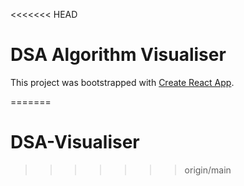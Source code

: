 <<<<<<< HEAD
# DSA Algorithm Visualiser

This project was bootstrapped with [Create React App](https://github.com/facebook/create-react-app).

=======
# DSA-Visualiser
>>>>>>> origin/main
